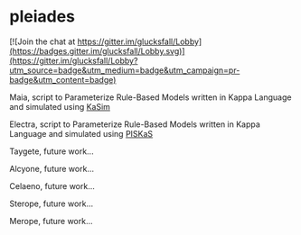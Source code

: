 # pleiades

[![Join the chat at https://gitter.im/glucksfall/Lobby](https://badges.gitter.im/glucksfall/Lobby.svg)](https://gitter.im/glucksfall/Lobby?utm_source=badge&utm_medium=badge&utm_campaign=pr-badge&utm_content=badge)

Maia, script to Parameterize Rule-Based Models written in Kappa Language and simulated using [KaSim](https://github.com/Kappa-Dev/KaSim)

Electra, script to Parameterize Rule-Based Models written in Kappa Language and simulated using [PISKaS](https://github.com/DLab/PISKaS)

Taygete, future work...

Alcyone, future work...

Celaeno, future work...

Sterope, future work...

Merope, future work...
